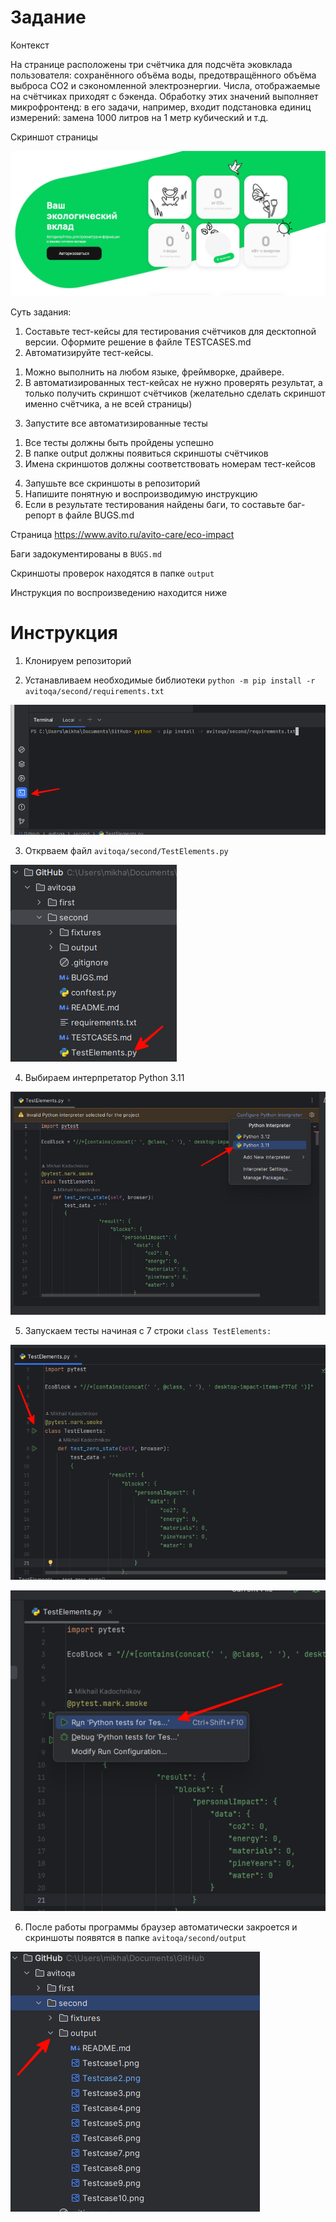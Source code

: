 # Задание

Контекст

На странице расположены три счётчика для подсчёта эковклада пользователя: сохранённого объёма воды, предотвращённого объёма выброса CO2 и сэкономленной электроэнергии.
Числа, отображаемые на счётчиках приходят с бэкенда. Обработку этих значений выполняет микрофронтенд: в его задачи, например, входит подстановка единиц измерений: замена 1000 литров на 1 метр кубический и т.д.

Скриншот страницы

![g1](https://github.com/k4dms/avitoqa/blob/main/second/guide/page.jpg)

Суть задания:
1. Составьте тест-кейсы для тестирования счётчиков для десктопной версии. Оформите решение в файле TESTCASES.md
2. Автоматизируйте тест-кейсы.
1) Можно выполнить на любом языке, фреймворке, драйвере.
2) В автоматизированных тест-кейсах не нужно проверять результат, а только получить скриншот счётчиков (желательно сделать скриншот именно счётчика, а не всей страницы)
3. Запустите все автоматизированные тесты
1) Все тесты должны быть пройдены успешно
2) В папке output должны появиться скриншоты счётчиков
3) Имена скриншотов должны соответствовать номерам тест-кейсов
4. Запушьте все скриншоты в репозиторий
5. Напишите понятную и воспроизводимую инструкцию
6. Если в результате тестирования найдены баги, то составьте баг-репорт в файле BUGS.md

Страница https://www.avito.ru/avito-care/eco-impact

Баги задокументированы в `BUGS.md `

Скриншоты проверок находятся в папке `output `

Инструкция по воспроизведению находится ниже

# Инструкция

1. Клонируем репозиторий

2. Устанавливаем необходимые библиотеки `python -m pip install -r avitoqa/second/requirements.txt`

![g1](https://github.com/k4dms/avitoqa/blob/main/second/guide/1.png)

3. Открваем файл `avitoqa/second/TestElements.py`

![g1](https://github.com/k4dms/avitoqa/blob/main/second/guide/2.png)

4. Выбираем интерпретатор Python 3.11

![g1](https://github.com/k4dms/avitoqa/blob/main/second/guide/3.jpg)

5. Запускаем тесты начиная с 7 строки `class TestElements:`

![g1](https://github.com/k4dms/avitoqa/blob/main/second/guide/4.png)

![g1](https://github.com/k4dms/avitoqa/blob/main/second/guide/5.png)

6. После работы программы браузер автоматически закроется и скриншоты появятся в папке `avitoqa/second/output`

![g1](https://github.com/k4dms/avitoqa/blob/main/second/guide/6.png)
